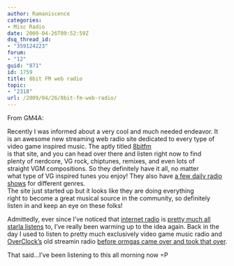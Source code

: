 ```yaml
---
author: Ramaniscence
categories:
- Misc Radio
date: 2009-04-26T09:52:59Z
dsq_thread_id:
- "359124223"
forum:
- "12"
guid: "871"
id: 1759
title: 8bit FM web radio
topic:
- "2318"
url: /2009/04/26/8bit-fm-web-radio/
---
```


From GM4A:

<div class="quoted-text">
  Recently I was informed about a very cool and much needed endeavor. It<br /> is an awesome new streaming web radio site dedicated to every type of<br /> video game inspired music. The aptly titled <a href="http://www.8bitfm.com/">8bitfm</a><br /> is that site, and you can head over there and listen right now to find<br /> plenty of nerdcore, VG rock, chiptunes, remixes, and even lots of<br /> straight VGM compositions. So they definitely have it all, no matter<br /> what type of VG inspired tunes you enjoy! They also have <a href="http://www.8bitfm.com/sitev1/on-air-shows">a few daily radio shows</a> for different genres.
</div>

<div class="quoted-text">
  The site just started up but it looks like they are doing everything<br /> right to become a great musical source in the community, so definitely<br /> listen in and keep an eye on these folks!
</div>

Admittedly, ever since I&#8217;ve noticed that <a target="_blank" href="http://www.181.fm/playing.php?station=181-chilled&#038;embed=1">internet radio</a> is <a target="_blank" href="http://www.di.fm/vocaltrance/">pretty much all starla listens</a> to, I&#8217;ve really been warming up to the idea again. Back in the day I used to listen to pretty much exclusively video game music radio and <a target="_self" href="http://ocremix.org">OverClock&#8217;s</a> old streamin radio <a target="_blank" href="http://ormgas.rainwave.cc/">before ormgas came over and took that over</a>. 

That said&#8230;I&#8217;ve been listening to this all morning now =P
